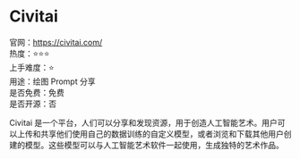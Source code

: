 # Civitai

官网：https://civitai.com/  
热度：⭐️⭐️⭐️  
上手难度：⭐️  
用途：绘图 Prompt 分享  
是否免费：免费  
是否开源：否  

Civitai 是一个平台，人们可以分享和发现资源，用于创造人工智能艺术。用户可以上传和共享他们使用自己的数据训练的自定义模型，或者浏览和下载其他用户创建的模型。这些模型可以与人工智能艺术软件一起使用，生成独特的艺术作品。